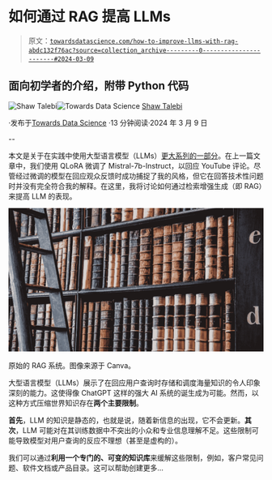 # 如何通过 RAG 提高 LLMs

> 原文：[`towardsdatascience.com/how-to-improve-llms-with-rag-abdc132f76ac?source=collection_archive---------0-----------------------#2024-03-09`](https://towardsdatascience.com/how-to-improve-llms-with-rag-abdc132f76ac?source=collection_archive---------0-----------------------#2024-03-09)

## 面向初学者的介绍，附带 Python 代码

[](https://shawhin.medium.com/?source=post_page---byline--abdc132f76ac--------------------------------)![Shaw Talebi](https://shawhin.medium.com/?source=post_page---byline--abdc132f76ac--------------------------------)[](https://towardsdatascience.com/?source=post_page---byline--abdc132f76ac--------------------------------)![Towards Data Science](https://towardsdatascience.com/?source=post_page---byline--abdc132f76ac--------------------------------) [Shaw Talebi](https://shawhin.medium.com/?source=post_page---byline--abdc132f76ac--------------------------------)

·发布于[Towards Data Science](https://towardsdatascience.com/?source=post_page---byline--abdc132f76ac--------------------------------) ·13 分钟阅读·2024 年 3 月 9 日

--

本文是关于在实践中使用大型语言模型（LLMs）[更大系列的一部分](https://shawhin.medium.com/list/large-language-models-llms-8e009ae3054c)。在上一篇文章中，我们使用 QLoRA 微调了 Mistral-7b-Instruct，以回应 YouTube 评论。尽管经过微调的模型在回应观众反馈时成功捕捉了我的风格，但它在回答技术性问题时并没有完全符合我的解释。在这里，我将讨论如何通过检索增强生成（即 RAG）来提高 LLM 的表现。

![](img/324d0e1a0754979b87fd7e0109c25717.png)

原始的 RAG 系统。图像来源于 Canva。

大型语言模型（LLMs）展示了在回应用户查询时存储和调度海量知识的令人印象深刻的能力。这使得像 ChatGPT 这样的强大 AI 系统的诞生成为可能。然而，以这种方式压缩世界知识存在**两个主要限制**。

**首先**，LLM 的知识是静态的，也就是说，随着新信息的出现，它不会更新。**其次**，LLM 可能对在其训练数据中不突出的小众和专业信息理解不足。这些限制可能导致模型对用户查询的反应不理想（甚至是虚构的）。

我们可以通过**利用一个专门的、可变的知识库**来缓解这些限制，例如，客户常见问题、软件文档或产品目录。这可以帮助创建更多…

